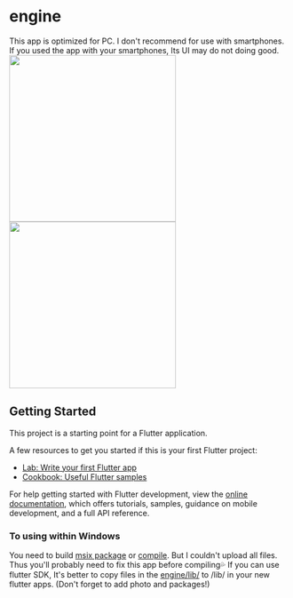 # engine

This app is optimized for PC. I don't recommend for use with smartphones. If you used the app with your smartphones, Its UI may do not doing good.  
<img src="https://user-images.githubusercontent.com/104769416/216246452-def96b91-2a28-4a4f-8008-dfca017b538c.png" height="300px">
<img src="https://user-images.githubusercontent.com/104769416/216246458-ea3025b1-e4e7-49ac-91e3-e8d6d7e16372.png" height="300px">

## Getting Started

This project is a starting point for a Flutter application.

A few resources to get you started if this is your first Flutter project:

- [Lab: Write your first Flutter app](https://docs.flutter.dev/get-started/codelab)
- [Cookbook: Useful Flutter samples](https://docs.flutter.dev/cookbook)

For help getting started with Flutter development, view the
[online documentation](https://docs.flutter.dev/), which offers tutorials,
samples, guidance on mobile development, and a full API reference.

### To using within Windows
You need to build [msix package](https://pub.dev/packages/msix) or [compile](https://docs.flutter.dev/development/platform-integration/windows/building). But I couldn't upload all files. Thus you'll probably need to fix this app before compiling💦
If you can use flutter SDK, It's better to copy files in the [engine/lib/](https://github.com/ArabianCIF/engine/tree/master/lib) to /lib/ in your new flutter apps.
(Don't forget to add photo and packages!)
